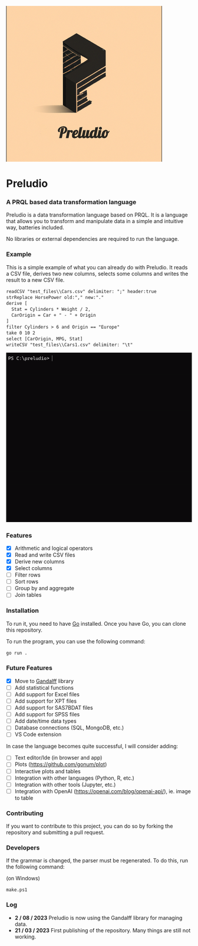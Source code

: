 
![](media/logo_med.png)

# Preludio

### A PRQL based data transformation language
Preludio is a data transformation language based on PRQL. It is a language that allows you to transform and
manipulate data in a simple and intuitive way, batteries included.

No libraries or external dependencies are required to run the language.

### Example
This is a simple example of what you can already do with Preludio.
It reads a CSV file, derives two new columns, selects some columns and writes the result to a new CSV file.

```
readCSV "test_files\\Cars.csv" delimiter: ";" header:true
strReplace HorsePower old:"," new:"."
derive [
  Stat = Cylinders * Weight / 2,
  CarOrigin = Car + " - " + Origin
]
filter Cylinders > 6 and Origin == "Europe"
take 0 10 2
select [CarOrigin, MPG, Stat]
writeCSV "test_files\\Cars1.csv" delimiter: "\t"
```

![](media/repl_example.gif)

### Features
-  [x] Arithmetic and logical operators
-  [x] Read and write CSV files
-  [x] Derive new columns
-  [x] Select columns
-  [ ] Filter rows
-  [ ] Sort rows
-  [ ] Group by and aggregate
-  [ ] Join tables

### Installation
To run it, you need to have [Go](https://golang.org/doc/install) installed.
Once you have Go, you can clone this repository.

To run the program, you can use the following command:
```bash
go run .
```

### Future Features
- [x] Move to [Gandalff](https://github.com/caerbannogwhite/preludio/tree/main/core/gandalff) library
- [ ] Add statistical functions
- [ ] Add support for Excel files
- [ ] Add support for XPT files
- [ ] Add support for SAS7BDAT files
- [ ] Add support for SPSS files
- [ ] Add date/time data types
- [ ] Database connections (SQL, MongoDB, etc.)
- [ ] VS Code extension

In case the language becomes quite successful, I will consider adding:

- [ ] Text editor/Ide (in browser and app)
- [ ] Plots (https://github.com/gonum/plot)
- [ ] Interactive plots and tables
- [ ] Integration with other languages (Python, R, etc.)
- [ ] Integration with other tools (Jupyter, etc.)
- [ ] Integration with OpenAI (https://openai.com/blog/openai-api/), ie. image to table

### Contributing
If you want to contribute to this project, you can do so by forking the repository and submitting a pull request.

### Developers
If the grammar is changed, the parser must be regenerated. To do this, run the following command:

(on Windows)
```
make.ps1
```

### Log
 - **2 / 08 / 2023** Preludio is now using the Gandalff library for managing data.
 - **21 / 03 / 2023** First publishing of the repository. Many things are still not working.
